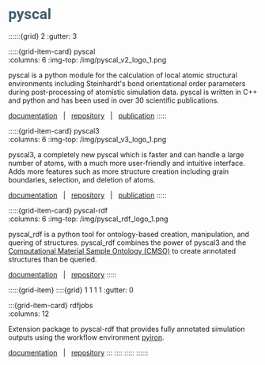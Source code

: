 # <font style="font-family:roboto;color:#455e6c;font-size:30px"> <b> pyscal </b> </font> </td>


::::::{grid} 2
:gutter: 3

:::::{grid-item-card} pyscal  
:columns: 6
:img-top: /img/pyscal_v2_logo_1.png

pyscal is a python module for the calculation of local atomic structural environments including Steinhardt's bond orientational order parameters during post-processing of atomistic simulation data. pyscal is written in C++ and python and has been used in over 30 scientific publications.

[documentation](https://docs.pyscal.org) &nbsp; | &nbsp; [repository](https://github.com/pyscal/pyscal) &nbsp; | &nbsp; [publication](https://joss.theoj.org/papers/10.21105/joss.01824)
:::::

:::::{grid-item-card} pyscal3  
:columns: 6
:img-top: /img/pyscal_v3_logo_1.png

pyscal3, a completely new pyscal which is faster and can handle a large number of atoms, with a much more user-friendly and intuitive interface. Adds more features such as more structure creation including grain boundaries, selection, and deletion of atoms.

[documentation](https://v3.pyscal.org) &nbsp; | &nbsp; [repository](https://github.com/pyscal/pyscal3) &nbsp; | &nbsp; [publication](https://joss.theoj.org/papers/10.21105/joss.01824)
:::::

:::::{grid-item-card} pyscal-rdf  
:columns: 6
:img-top: /img/pyscal_rdf_logo_1.png

pyscal_rdf is a python tool for ontology-based creation, manipulation, and quering of structures. pyscal_rdf combines the power of pyscal3 and the [Computational Material Sample Ontology (CMSO)](https://github.com/Materials-Data-Science-and-Informatics/cmso-ontology) to create annotated structures than be queried.

[documentation](https://rdf.pyscal.org) &nbsp; | &nbsp; [repository](https://github.com/pyscal/pyscal_rdf) 
:::::

:::::{grid-item} 
::::{grid} 1 1 1 1
:gutter: 0

:::{grid-item-card} rdfjobs  
:columns: 12

Extension package to pyscal-rdf that provides fully annotated simulation outputs using the workflow environment [pyiron](https://pyiron.org).

[documentation](https://rdf.pyscal.org) &nbsp; | &nbsp; [repository](https://github.com/pyscal/rdfjobs)
:::
::::
:::::
::::::